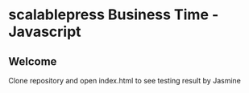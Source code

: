 # scalablepress Business Time - Javascript

<h2>Welcome</h2>
<p>Clone repository and open index.html to see testing result by Jasmine</p>
